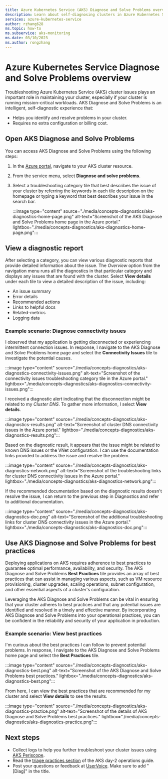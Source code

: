 ```yaml
---
title: Azure Kubernetes Service (AKS) Diagnose and Solve Problems overview
description: Learn about self-diagnosing clusters in Azure Kubernetes Service.
services: azure-kubernetes-service
author: rzhang628
ms.topic: how-to
ms.subservice: aks-monitoring
ms.date: 03/10/2023
ms.author: rongzhang
---
```


# Azure Kubernetes Service Diagnose and Solve Problems overview

Troubleshooting Azure Kubernetes Service (AKS) cluster issues plays an important role in maintaining your cluster, especially if your cluster is running mission-critical workloads. AKS Diagnose and Solve Problems is an intelligent, self-diagnostic experience that:

* Helps you identify and resolve problems in your cluster.
* Requires no extra configuration or billing cost.

## Open AKS Diagnose and Solve Problems

You can access AKS Diagnose and Solve Problems using the following steps:

1. In the [Azure portal](https://portal.azure.com), navigate to your AKS cluster resource.
1. From the service menu, select **Diagnose and solve problems**.
1. Select a troubleshooting category tile that best describes the issue of your cluster by referring the keywords in each tile description on the homepage or typing a keyword that best describes your issue in the search bar.

    :::image type="content" source="./media/concepts-diagnostics/aks-diagnostics-home-page.png" alt-text="Screenshot of the AKS Diagnose and Solve Problems home page in the Azure portal." lightbox="./media/concepts-diagnostics/aks-diagnostics-home-page.png":::

## View a diagnostic report

After selecting a category, you can view various diagnostic reports that provide detailed information about the issue. The *Overview* option from the navigation menu runs all the diagnostics in that particular category and displays any issues that are found with the cluster. Select **View details** under each tile to view a detailed description of the issue, including:

* An issue summary
* Error details
* Recommended actions
* Links to helpful docs
* Related-metrics
* Logging data

### Example scenario: Diagnose connectivity issues

I observed that my application is getting disconnected or experiencing intermittent connection issues. In response, I navigate to the AKS Diagnose and Solve Problems home page and select the **Connectivity Issues** tile to investigate the potential causes.

:::image type="content" source="./media/concepts-diagnostics/aks-diagnostics-connectivity-issues.png" alt-text="Screenshot of the connectivity issues troubleshooting category tile in the Azure portal." lightbox="./media/concepts-diagnostics/aks-diagnostics-connectivity-issues.png":::

I received a diagnostic alert indicating that the disconnection might be related to my *Cluster DNS*. To gather more information, I select **View details**.

:::image type="content" source="./media/concepts-diagnostics/aks-diagnostics-results.png" alt-text="Screenshot of cluster DNS connectivity issues in the Azure portal." lightbox="./media/concepts-diagnostics/aks-diagnostics-results.png":::

Based on the diagnostic result, it appears that the issue might be related to known DNS issues or the VNet configuration. I can use the documentation links provided to address the issue and resolve the problem.

:::image type="content" source="./media/concepts-diagnostics/aks-diagnostics-network.png" alt-text="Screenshot of the troubleshooting links for cluster DNS connectivity issues in the Azure portal." lightbox="./media/concepts-diagnostics/aks-diagnostics-network.png":::

If the recommended documentation based on the diagnostic results doesn't resolve the issue, I can return to the previous step in Diagnostics and refer to additional documentation.

:::image type="content" source="./media/concepts-diagnostics/aks-diagnostics-doc.png" alt-text="Screenshot of the additional troubleshooting links for cluster DNS connectivity issues in the Azure portal." lightbox="./media/concepts-diagnostics/aks-diagnostics-doc.png":::

## Use AKS Diagnose and Solve Problems for best practices

Deploying applications on AKS requires adherence to best practices to guarantee optimal performance, availability, and security. The AKS Diagnose and Solve Problems **Best Practices** tile provides an array of best practices that can assist in managing various aspects, such as VM resource provisioning, cluster upgrades, scaling operations, subnet configuration, and other essential aspects of a cluster's configuration.

Leveraging the AKS Diagnose and Solve Problems can be vital in ensuring that your cluster adheres to best practices and that any potential issues are identified and resolved in a timely and effective manner. By incorporating AKS Diagnose and Solve Problems into your operational practices, you can be confident in the reliability and security of your application in production.

### Example scenario: View best practices

I'm curious about the best practices I can follow to prevent potential problems. In response, I navigate to the AKS Diagnose and Solve Problems home page and select the **Best Practices** tile.

:::image type="content" source="./media/concepts-diagnostics/aks-diagnostics-best.png" alt-text="Screenshot of the AKS Diagnose and Solve Problems best practices." lightbox="./media/concepts-diagnostics/aks-diagnostics-best.png":::

From here, I can view the best practices that are recommended for my cluster and select **View details** to see the results.

:::image type="content" source="./media/concepts-diagnostics/aks-diagnostics-practice.png" alt-text="Screenshot of the details of AKS Diagnose and Solve Problems best practices." lightbox="./media/concepts-diagnostics/aks-diagnostics-practice.png":::

## Next steps

* Collect logs to help you further troubleshoot your cluster issues using [AKS Periscope](https://aka.ms/aksperiscope).
* Read the [triage practices section](/azure/architecture/operator-guides/aks/aks-triage-practices) of the AKS day-2 operations guide.
* Post your questions or feedback at [UserVoice](https://feedback.azure.com/d365community/forum/aabe212a-f724-ec11-b6e6-000d3a4f0da0). Make sure to add "[Diag]" in the title.
